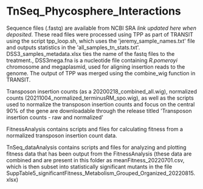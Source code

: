# TnSeq_Phycosphere_Interactions

Sequence files (.fastq) are available from NCBI SRA *link updated here when deposited*. These read files were processed using TPP as part of TRANSIT using the script tpp_loop.sh, which uses the 'jeremy_sample_names.txt' file and outputs statistics in the 'all_samples_tn_stats.txt'. DSS3_samples_metadata.xlsx ties the name of the fastq files to the treatment., DSS3mega.fna is a nucleotide file containing _R.pomeroyi_ chromosome and megaplasmid, used for aligning insertion reads to the genome. The output of TPP was merged using the combine_wig function in TRANSIT.

Transposon insertion counts (as a 20200218_combined_all.wig), normalized counts (20211004_normalized_terminusRM_spo.wig), as well as the scripts used to normalize the transposon insertion counts and focus on the central 90% of the gene are downloadable through the release titled 'Transposon insertion counts - raw and normalized'

FitnessAnalysis contains scripts and files for calculating fitness from a normalized transposon insertion count data. 

TnSeq_dataAnalysis contains scripts and files for analyzing and plotting fitness data that has been output from the FitnessAnalysis (these data are combined and are present in this folder as meanFitness_20220701.csv, which is then subset into statistically significant mutants in the file SuppTable5_significantFitness_Metabolism_Grouped_Organized_20220815.xlsx)
